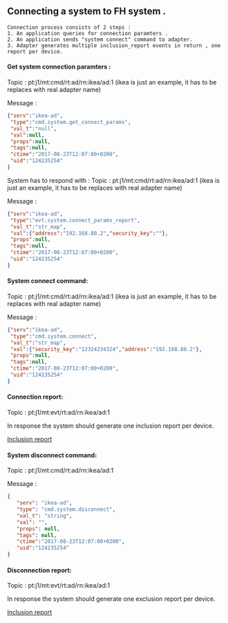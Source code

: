 ## Connecting a system to FH system .   

    Connection process consists of 2 steps : 
    1. An application queries for connection paramters .
    2. An application sends "system connect" command to adapter. 
    3. Adapter generates multiple inclusion_report events in return , one report per device.


#### Get system connection paramters : 
Topic : pt:j1/mt:cmd/rt:ad/rn:ikea/ad:1 (ikea is just an example, it has to be replaces with real adapter name)

Message :
```json 
{"serv":"ikea-ad",
 "type":"cmd.system.get_connect_params",
 "val_t":"null",
 "val":null,
 "props":null,
 "tags":null,
 "ctime":"2017-08-23T12:07:00+0200",
 "uid":"124235254"
}
```
System has to respond with : 
Topic : pt:j1/mt:cmd/rt:ad/rn:ikea/ad:1 (ikea is just an example, it has to be replaces with real adapter name)

Message :
```json 
{"serv":"ikea-ad",
 "type":"evt.system.connect_params_report",
 "val_t":"str_map",
 "val":{"address":"192.168.80.2","security_key":""},
 "props":null,
 "tags":null,
 "ctime":"2017-08-23T12:07:00+0200",
 "uid":"124235254"
}
```


#### System connect command:

Topic : pt:j1/mt:cmd/rt:ad/rn:ikea/ad:1 (ikea is just an example, it has to be replaces with real adapter name)

Message :
```json 
{"serv":"ikea-ad",
 "type":"cmd.system.connect",
 "val_t":"str_map",
 "val":{"security_key":"12324234324","address":"192.168.80.2"},
 "props":null,
 "tags":null,
 "ctime":"2017-08-23T12:07:00+0200",
 "uid":"124235254"
}
```

#### Connection report:

Topic : pt:j1/mt:evt/rt:ad/rn:ikea/ad:1

In response the system should generate one inclusion report per device. 

[Inclusion report](thing-management.md)


#### System disconnect command:

Topic : pt:j1/mt:cmd/rt:ad/rn:ikea/ad:1

Message :
 ```json 
{
    "serv": "ikea-ad",
    "type": "cmd.system.disconnect",
    "val_t": "string",
    "val": "",
    "props": null,
    "tags": null,
    "ctime":"2017-08-23T12:07:00+0200",
    "uid":"124235254"
}
```

#### Disconnection report:

Topic : pt:j1/mt:evt/rt:ad/rn:ikea/ad:1

In response the system should generate one exclusion report per device. 

[Inclusion report](thing-management.md)